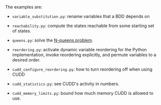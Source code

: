 The examples are:

- `variable_substitution.py`: rename variables that a BDD depends on

- `reachability.py`: compute the states reachable from some
  starting set of states.

- `queens.py`: solve the [N-queens problem](
    https://en.wikipedia.org/wiki/Eight_queens_puzzle).

- `reordering.py`: activate dynamic variable reordering for the Python
  implementation, invoke reordering explicitly, and permute variables to
  a desired order.

- `cudd_configure_reordering.py`: how to turn reordering off when using CUDD

- `cudd_statistics.py`: see CUDD's activity in numbers.

- `cudd_memory_limits.py`: bound how much memory CUDD is
  allowed to use.
